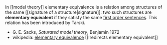 
In [[model theory]] elementary equivalence is a relation among structures of the same [[signature of a structure|signature]]: two such structures are __elementary equivalent__ if they satisfy the same [first order sentences](predicate+logic). This relation has been introduced by Tarski. 	

* G. E. Sacks, _Saturated model theory_, Benjamin 1972
* wikipedia: [elementary equivalence](http://en.wikipedia.org/wiki/Elementary_equivalence)
[[!redirects elementary equivalent]]